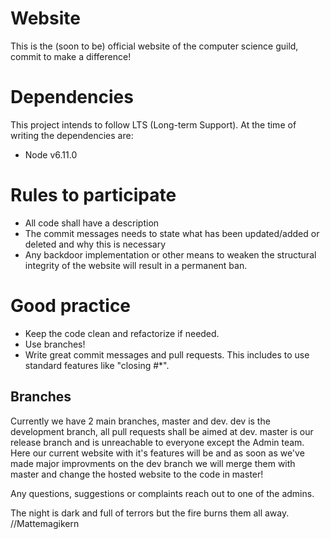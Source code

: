 # Website
This is the (soon to be) official website of the computer science guild, commit to make a difference!

# Dependencies
This project intends to follow LTS (Long-term Support). At the time of writing the dependencies are:
- Node v6.11.0

# Rules to participate
* All code shall have a description
* The commit messages needs to state what has been updated/added or deleted and why this is necessary
* Any backdoor implementation or other means to weaken the structural integrity of the website will result in a permanent ban.

# Good practice
* Keep the code clean and refactorize if needed.
* Use branches!
* Write great commit messages and pull requests.
This includes to use standard features like "closing #*".

## Branches
Currently we have 2 main branches, master and dev. dev is the development branch, all pull requests shall be aimed at dev. 
master is our release branch and is unreachable to everyone except the Admin team. Here our current website with it's features will be and as soon as we've made major improvments on the dev branch we will merge them with master and change the hosted website to the code in master! 

Any questions, suggestions or complaints reach out to one of the admins.


The night is dark and full of terrors but the fire burns them all away.
//Mattemagikern

